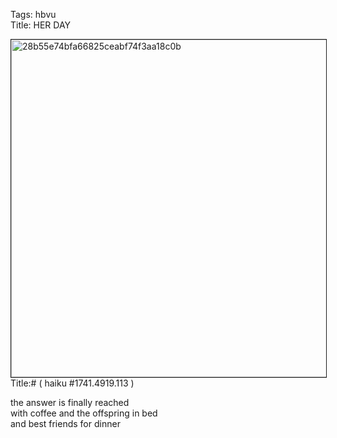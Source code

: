 Tags: hbvu  
Title: HER DAY  
  
<p><img src="https://objects.hbvu.su/blotpix/2013/03/15.jpeg" width=540 height=540 alt="28b55e74bfa66825ceabf74f3aa18c0b" border=1>
Title:# ( haiku #1741.4919.113 )  
  
the answer is finally reached  
with coffee and the offspring in bed  
and best friends for dinner  
